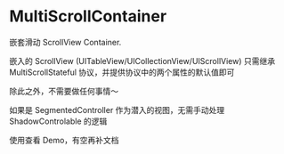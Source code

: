 # MultiScrollContainer

嵌套滑动 ScrollView Container.

嵌入的 ScrollView (UITableView/UICollectionView/UIScrollView) 只需继承 MultiScrollStateful 协议，并提供协议中的两个属性的默认值即可

除此之外，不需要做任何事情～


如果是 SegmentedController 作为潜入的视图，无需手动处理 ShadowControlable 的逻辑


使用查看 Demo，有空再补文档
